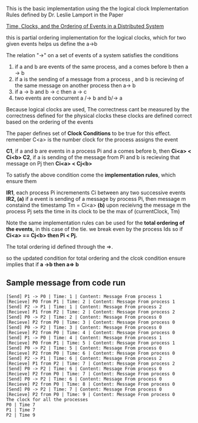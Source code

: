 
This is the basic implementation using the the logical clock Implementation Rules defined by Dr. Leslie Lamport
in the Paper

[Time, Clocks, and the Ordering of Events in a Distributed System](https://lamport.azurewebsites.net/pubs/time-clocks.pdf)

this is partial ordering implementation for the logical clocks, which for two given events helps us define the a->b


The relation "->" on a set of events of a system satisfies the conditions
1. if a and b are events of the same process, and a comes before b then a -> b
2. if a is the sending of a message from a process , and b is recieving of the same message on another process then a-> b
3. if a -> b and b -> c then a -> c
4. two events are concurrent  a /-> b and b/-> a


Because logical clocks are used, The correctness cant be measured by the correctness defined for the physical clocks
these clocks are defined correct based on the ordering of the events

The paper defines set of <b>Clock Conditions</b> to be true for this effect. remember C\<a\> is the number clock for the process assigns the event

<b>C1</b>, if a and b are events in a process Pi and a comes before b, then <b>Ci\<a\> < Ci\<b\> </b>
<b>C2</b>, if a is sending of the message from Pi and b is recieving that message on Pj then <b> Ci\<a\> < Cj\<b\> </b>



To satisfy the above condition come the <b>implementation rules</b>, which ensure them

<b>IR1</b>, each process Pi incremenents Ci between any two successive events
<b>IR2, (a)</b> if a event is sending of a message by process Pi, then message m constaind the timestamp Tm = Ci\<a\>
<b>(b)</b> upon recieivng the message m the process Pj sets the time in its clock to be the max of (currentClock, Tm)




Note the same implementation rules can be used for the <b>total ordering of the events</b>, in this case of the tie.
we break even by the process Ids so if <b> Ci\<a\> == Cj\<b\> then Pi < Pj. </b>

The total ordering id defined through the =>.

so the updated condition for total ordering and the clcok condition ensure implies that if <b> a ->b then a=> b </b>


## Sample message from code run

```
[Send] P1 -> P0 | Time: 1 | Content: Message From process 1
[Recieve] P0 from P1 | Time: 2 | Content: Message From process 1
[Send] P2 -> P1 | Time: 1 | Content: Message From process 2
[Recieve] P1 from P2 | Time: 2 | Content: Message From process 2
[Send] P0 -> P2 | Time: 2 | Content: Message From process 0
[Recieve] P2 from P0 | Time: 3 | Content: Message From process 0
[Send] P0 -> P2 | Time: 3 | Content: Message From process 0
[Recieve] P2 from P0 | Time: 4 | Content: Message From process 0
[Send] P1 -> P0 | Time: 4 | Content: Message From process 1
[Recieve] P0 from P1 | Time: 5 | Content: Message From process 1
[Send] P0 -> P2 | Time: 5 | Content: Message From process 0
[Recieve] P2 from P0 | Time: 6 | Content: Message From process 0
[Send] P2 -> P1 | Time: 6 | Content: Message From process 2
[Recieve] P1 from P2 | Time: 7 | Content: Message From process 2
[Send] P0 -> P2 | Time: 6 | Content: Message From process 0
[Recieve] P2 from P0 | Time: 7 | Content: Message From process 0
[Send] P0 -> P2 | Time: 6 | Content: Message From process 0
[Recieve] P2 from P0 | Time: 8 | Content: Message From process 0
[Send] P0 -> P2 | Time: 7 | Content: Message From process 0
[Recieve] P2 from P0 | Time: 9 | Content: Message From process 0
The clock for all the processes
P0 | Time 7
P1 | Time 7
P2 | Time 9

```